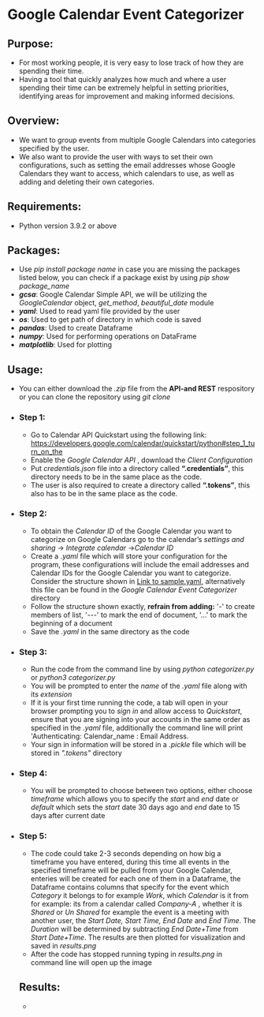 # Google Calendar Event Categorizer
## Purpose:
- For most working people, it is very easy to lose track of how they are spending their time. 
- Having a tool that quickly analyzes how much and where a user spending their time can be extremely helpful in setting priorities, identifying areas for improvement and making informed decisions. 

## Overview:
- We want to group events from multiple Google Calendars into categories specified by the user. 
- We also want to provide the user with ways to set their own configurations, such as setting the email addresses whose Google Calendars they want to access, which calendars to use, as well as adding and deleting their own categories.

## Requirements:
- Python version 3.9.2 or above

## Packages:
- Use *pip install package name* in case you are missing the packages listed below, you can check if a package exist by using *pip show package_name*
- ***gcsa***: Google Calendar Simple API, we  will be utilizing the *GoogleCalendar* object, *get_method*, *beautiful_date* module
- ***yaml***: Used to read yaml file provided by the user
- ***os***: Used to get path of directory in which code is saved
- ***pandas***: Used to create Dataframe
- ***numpy***: Used for performing operations on DataFrame
- ***matplotlib***: Used for plotting

## Usage:
- You can either download the *.zip* file from the **API-and REST** respository or you can clone the repository using *git clone*
- ### Step 1:   
  - Go to Calendar API Quickstart using the following link: https://developers.google.com/calendar/quickstart/python#step_1_turn_on_the 
  - Enable the *Google Calendar API* , download the *Client Configuration* 
  - Put *credentials.json* file into a directory called **“.credentials”**, this directory needs to be in the same place as the code.  
  - The user is also required to create a directory called **“.tokens”**, this also has to be in the same place as the code. 

- ### Step 2:
  - To obtain the *Calendar ID* of the Google Calendar you want to categorize on Google Calendars go to the calendar’s *settings and sharing* -> *Integrate calendar*          ->*Calendar ID* 
  - Create a *.yaml* file which will store your configuration for the program, these configurations will include the email addresses and Calendar IDs for the Google Calendar you want to categorize. Consider the structure shown in [Link to sample.yaml](./sample.yaml), alternatively this file can be found in the *Google Calendar Event Categorizer* directory
  - Follow the structure shown exactly, **refrain from adding:** '-' to create members of list, '---' to mark the end of document, '...' to mark the beginning of a document
  - Save the *.yaml* in the same directory as the code

- ### Step 3:
  - Run the code from the command line by using *python categorizer.py* or *python3 categorizer.py*
  - You will be prompted to enter the *name* of the *.yaml* file along with its *extension*
  - If it is your first time running the code, a tab will open in your browser prompting you to *sign in* and allow access to *Quickstart*, ensure that you are signing into your accounts in the same order as specified in the *.yaml* file, additionally the command line will print 'Authenticating: Calendar_name : Email Address.
  - Your sign in information will be stored in a *.pickle* file which will be stored in *".tokens"* directory 

- ### Step 4:
  - You will be prompted to choose between two options, either choose *timeframe* which allows you to specify the *start* and *end* date or *default* which sets the *start* date 30 days ago and *end* date to 15 days after current date
 
- ### Step 5:
  - The code could take 2-3 seconds depending on how big a timeframe you have entered, during this time all events in the specified timeframe will be pulled from your Google Calendar, enteries will be created for each one of them in a Dataframe, the Dataframe contains columns that specify for the event which *Category* it belongs to for example *Work*, which *Calendar* is it from for example: its from a calendar called *Company-A* , whether it is *Shared* or *Un Shared* for example the event is a meeting with another user, the *Start Date, Start Time, End Date* and *End Time*. The *Duration* will be determined by subtracting *End Date+Time* from *Start Date+Time*. The results are then plotted for visualization and saved in *results.png*
  - After the code has stopped running typing in *results.png* in command line will open up the image
  
  ## Results:
  - 
    

       
  

